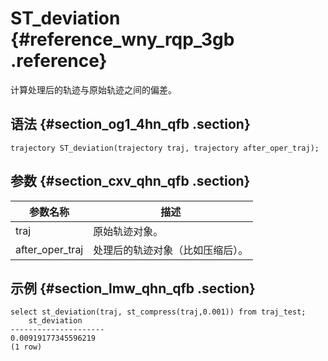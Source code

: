 # ST\_deviation {#reference_wny_rqp_3gb .reference}

计算处理后的轨迹与原始轨迹之间的偏差。

## 语法 {#section_og1_4hn_qfb .section}

```
trajectory ST_deviation(trajectory traj, trajectory after_oper_traj);
```

## 参数 {#section_cxv_qhn_qfb .section}

|参数名称|描述|
|----|--|
|traj|原始轨迹对象。|
|after\_oper\_traj|处理后的轨迹对象（比如压缩后）。|

## 示例 {#section_lmw_qhn_qfb .section}

```
select st_deviation(traj, st_compress(traj,0.001)) from traj_test;
    st_deviation     
--------------------- 
0.00919177345596219
(1 row)
```

